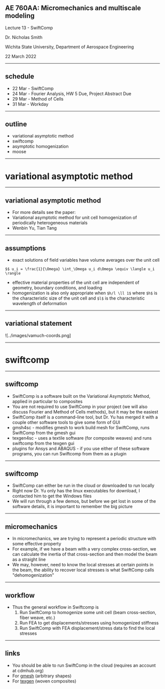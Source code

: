 ## AE 760AA: Micromechanics and multiscale modeling
Lecture 13 - SwiftComp

Dr. Nicholas Smith

Wichita State University, Department of Aerospace Engineering

22 March 2022

----
## schedule

-   22 Mar - SwiftComp
-   24 Mar - Fourier Analysis, HW 5 Due, Project Abstract Due
-   29 Mar - Method of Cells
-   31 Mar - Workday

----
## outline

<!-- TOC START min:1 max:1 link:false update:true -->
- variational asymptotic method 
- swiftcomp
- asymptotic homogenization 
- moose

<!-- TOC END -->

---
# variational asymptotic method 

----
## variational asymptotic method 

- For more details see the paper:
- Variational asymptotic method for unit cell homogenization of periodically heterogeneous materials
- Wenbin Yu, Tian Tang

----
## assumptions

- exact solutions of field variables have volume averages over the unit cell 

`$$ u_i = \frac{1}{\Omega} \int_\Omega u_i d\Omega \equiv \langle u_i \rangle`

- effective material properties of the unit cell are independent of geometry, boundary conditions, and loading
- homogenization is also only appropriate when `$h/l \ll 1$` where `$h$` is the characteristic size of the unit cell and `$l$` is the characteristic wavelength of deformation 

----
## variational statement 

![../images/vamuch-coords.png]

---
# swiftcomp

----
## swiftcomp

-   SwiftComp is a software built on the Variational Asymptotic Method, applied in particular to composites
-   You are not required to use SwiftComp in your project (we will also discuss Fourier and Method of Cells methods), but it may be the easiest
-   SwiftComp itself is a command-line tool, but Dr. Yu has merged it with a couple other software tools to give some form of GUI
-   gmsh4sc - modifies gmesh to work build mesh for SwiftComp, runs SwiftComp from the gmesh gui
-   texgen4sc - uses a textile software (for composite weaves) and runs swiftcomp from the texgen gui
-   plugins for Ansys and ABAQUS - if you use either of these software programs, you can run Swiftcomp from them as a plugin

----
## swiftcomp

-   SwiftComp can either be run in the cloud or downloaded to run locally
-   Right now Dr. Yu only has the linux executables for download, I contacted him to get the Windows files
-   We will run through a few demos, but before we get lost in some of the software details, it is important to remember the big picture

----
## micromechanics

-   In micromechanics, we are trying to represent a periodic structure with some effective property
-   For example, if we have a beam with a very complex cross-section, we can calculate the inertia of that cross-section and then model the beam as a straight line
-   We may, however, need to know the local stresses at certain points in the beam, the ability to recover local stresses is what SwiftComp calls "dehomogenization"

----
## workflow

-   Thus the general workflow in Swiftcomp is
    1.  Run SwiftComp to homogenize some unit cell (beam cross-section, fiber weave, etc.)
    2.  Run FEA to get displacements/stresses using homogenized stiffness
    3.  Run SwiftComp with FEA displacement/stress data to find the local stresses

----
## links

-   You should be able to run SwiftComp in the cloud (requires an account at cdmhub.org)
-   For [gmesh](https://cdmhub.org/tools/scstandard) (arbitrary shapes)
-   For [texgen](https://cdmhub.org/tools/texgen4sc/) (woven composites)
